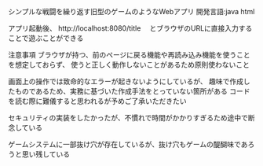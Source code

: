 シンプルな戦闘を繰り返す旧型のゲームのようなWebアプリ
開発言語:java html

アプリ起動後、
http://localhost:8080/title　
とブラウザのURLに直接入力することで遊ぶことができる

注意事項
ブラウザが持つ、前のページに戻る機能や再読み込み機能を使うことを想定しておらず、
使うと正しく動作しないことがあるため原則使わないこと

画面上の操作では致命的なエラーが起きないようにしているが、
趣味で作成したものであるため、実務に基づいた作成手法をとっていない箇所がある
コードを読む際に難儀すると思われるが予めご了承いただきたい

セキュリティの実装をしたかったが、不慣れで時間がかかりすぎるため途中で断念している

ゲームシステムに一部抜け穴が存在しているが、抜け穴もゲームの醍醐味であろうと思い残している
